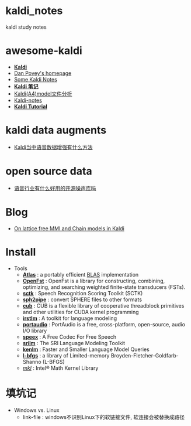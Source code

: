 # kaldi_notes
kaldi study notes

# awesome-kaldi
- [**Kaldi**][7]
- [Dan Povey's homepage][1]
- [Some Kaldi Notes][2]
- [**Kaldi 笔记**][3]
- [Kaldi(A4)model文件分析][4]
- [Kaldi-notes][5]
- [**Kaldi Tutorial**][6]

# kaldi data augments
- [Kaldi当中语音数据增强有什么方法][8]

# open source data
- [语音行业有什么好用的开源噪声库吗][9]

# Blog
- [On lattice free MMI and Chain models in Kaldi][10]

# Install
- Tools
    - [**Atlas**][11] : a portably efficient [BLAS][12] implementation
    - [**OpenFst**][13] : OpenFst is a library for constructing, combining, optimizing, and searching weighted finite-state transducers (FSTs).
    - [**sctk**][14] : Speech Recognition Scoring Toolkit (SCTK)
    - [**sph2pipe**][15] : convert SPHERE files to other formats
    - [**cub**][16] : CUB is a flexible library of cooperative threadblock primitives and other utilities for CUDA kernel programming
    - [**irstlm**][17] : A toolkit for language modeling
    - [**portaudio**][18] : PortAudio is a free, cross-platform, open-source, audio I/O library
    - [**speex**][19] : A Free Codec For Free Speech
    - [**srilm**][20] : The SRI Language Modeling Toolkit
    - [**kenlm**][21] : Faster and Smaller Language Model Queries
    - [**l-bfgs**][22] : a library of Limited-memory Broyden-Fletcher-Goldfarb-Shanno (L-BFGS)
    - [*mkl*][23] : Intel® Math Kernel Library

# 填坑记
- Windows vs. Linux
    - link-file : windows不识别Linux下的软链接文件, 软连接会被替换成路径


[1]:http://www.danielpovey.com/kaldi-lectures.html
[2]:http://jrmeyer.github.io/asr/2016/02/01/Kaldi-notes.html
[3]:https://www.dazhuanlan.com/2019/11/07/5dc428c57a2f4/
[4]:https://www.jianshu.com/p/9b6cc95668a9
[5]:http://white.ucc.asn.au/Kaldi-Notes/tidigits/train
[6]:https://eleanorchodroff.com/tutorial/kaldi/index.html
[7]:http://www.kaldi-asr.org/doc/index.html
[8]:https://www.zhihu.com/question/362498376
[9]:https://www.zhihu.com/question/278918708/answer/631873989
[10]:https://desh2608.github.io/2019-05-21-chain/
[11]:http://math-atlas.sourceforge.net/
[12]:http://www.netlib.org/blas/
[13]:http://www.openfst.org/twiki/bin/view/FST/WebHome
[14]:https://github.com/usnistgov/SCTK
[15]:https://www.openslr.org/3/
[16]:https://github.com/NVlabs/cub
[17]:https://github.com/irstlm-team/irstlm
[18]:http://www.portaudio.com/
[19]:https://www.speex.org/
[20]:http://www.speech.sri.com/projects/srilm/
[21]:https://github.com/kpu/kenlm
[22]:https://github.com/chokkan/liblbfgs
[23]:https://software.intel.com/en-us/mkl